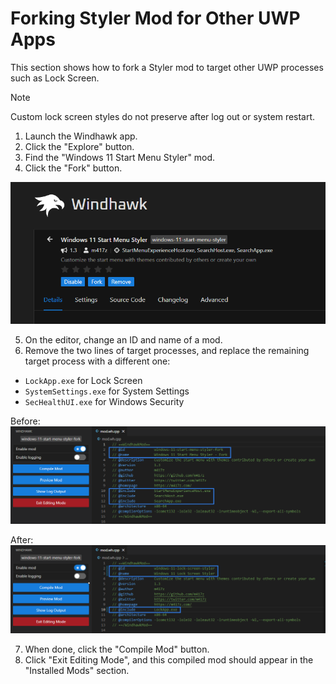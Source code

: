 # Forking Styler Mod for Other UWP Apps
This section shows how to fork a Styler mod to target other UWP processes such as Lock Screen.

> [!NOTE]
> Custom lock screen styles do not preserve after log out or system restart.

1. Launch the Windhawk app.
2. Click the "Explore" button.
3. Find the "Windows 11 Start Menu Styler" mod.
4. Click the "Fork" button.

![](https://github.com/AromaKitsune/Windows-XAML-Styles/blob/main/screenshots/Fork1.png)

5. On the editor, change an ID and name of a mod.
6. Remove the two lines of target processes, and replace the remaining target process with a different one:
  - `LockApp.exe` for Lock Screen
  - `SystemSettings.exe` for System Settings
  - `SecHealthUI.exe` for Windows Security

Before:
![](https://github.com/AromaKitsune/Windows-XAML-Styles/blob/main/screenshots/Fork2.png)

After:
![](https://github.com/AromaKitsune/Windows-XAML-Styles/blob/main/screenshots/Fork3.png)

7. When done, click the "Compile Mod" button.
8. Click "Exit Editing Mode", and this compiled mod should appear in the "Installed Mods" section.
